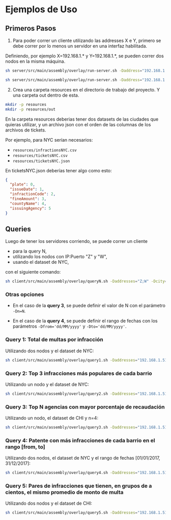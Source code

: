 # Ejemplos de Uso

## Primeros Pasos

1. Para poder correr un cliente utilizando las addresses X e Y, primero se debe correr por lo menos un servidor en una interfaz habilitada.

Definiendo, por ejemplo X=192.168.1.* y Y=192.168.1.*, se pueden correr dos nodos en la misma máquina.

```bash
sh server/src/main/assembly/overlay/run-server.sh -Daddress="192.168.1.*"
```

```bash
sh server/src/main/assembly/overlay/run-server.sh -Daddress="192.168.1.*"
```

2. Crea una carpeta resources en el directorio de trabajo del proyecto. Y una carpeta out dentro de esta.

```bash
mkdir -p resources
mkdir -p resources/out
```

En la carpeta resources deberias tener dos datasets de las ciudades que quieras utilizar, y un archivo json con el orden de las columnas de los archivos de tickets.

Por ejemplo, para NYC serían necesarios:

* `resources/infractionsNYC.csv`
* `resources/ticketsNYC.csv`
* `resources/ticketsNYC.json`

En ticketsNYC.json deberías tener algo como esto:

```json
{
  "plate": 0,
  "issueDate": 1,
  "infractionCode": 2,
  "fineAmount": 3,
  "countyName": 4,
  "issuingAgency": 5
}
```

## Queries

Luego de tener los servidores corriendo, se puede correr un cliente

* para la query N,
* utilizando los nodos con IP:Puerto "Z" y "W",
* usando el dataset de NYC, 

con el siguiente comando:

```bash
sh client/src/main/assembly/overlay/queryN.sh -Daddresses="Z;W" -Dcity=NYC -DinPath=./resources -DoutPath=./resources/out
```

### Otras opciones

* En el caso de la **query 3**, se puede definir el valor de N con el parámetro `-Dn=N`.

* En el caso de la **query 4**, se puede definir el rango de fechas con los parámetros `-Dfrom='dd/MM/yyyy'` y `-Dto='dd/MM/yyyy'`.

### Query 1: Total de multas por infracción

Utilizando dos nodos y el dataset de NYC:
```bash
sh client/src/main/assembly/overlay/query1.sh -Daddresses="192.168.1.51:5701;192.168.1.52:5701" -Dcity=NYC -DinPath=./resources -DoutPath=./resources/out
```

### Query 2: Top 3 infracciones más populares de cada barrio

Utilizando un nodo y el dataset de NYC:
```bash
sh client/src/main/assembly/overlay/query2.sh -Daddresses="192.168.1.51:5701" -Dn=3 -Dcity=NYC -DinPath=./resources -DoutPath=./resources/out
```

### Query 3: Top N agencias con mayor porcentaje de recaudación

Utilizando un nodo, el dataset de CHI y n=4:
```bash
sh client/src/main/assembly/overlay/query3.sh -Daddresses="192.168.1.51:5701" -Dcity=CHI -Dn=4 -DinPath=./resources -DoutPath=./resources/out
```

### Query 4: Patente con más infracciones de cada barrio en el rango [from, to]

Utilizando dos nodos, el dataset de NYC y el rango de fechas [01/01/2017, 31/12/2017]:
```bash
sh client/src/main/assembly/overlay/query4.sh -Daddresses="192.168.1.51:5701" -Dcity=NYC -Dfrom='01/01/2017' -Dto='31/12/2017' -DinPath=./resources -DoutPath=./resources/out
```

### Query 5: Pares de infracciones que tienen, en grupos de a cientos, el mismo promedio de monto de multa

Utilizando dos nodos y el dataset de CHI:
```bash
sh client/src/main/assembly/overlay/query5.sh -Daddresses="192.168.1.51:5701;192.168.1.52:5701" -Dcity=CHI -DinPath=./resources -DoutPath=./resources/out
```